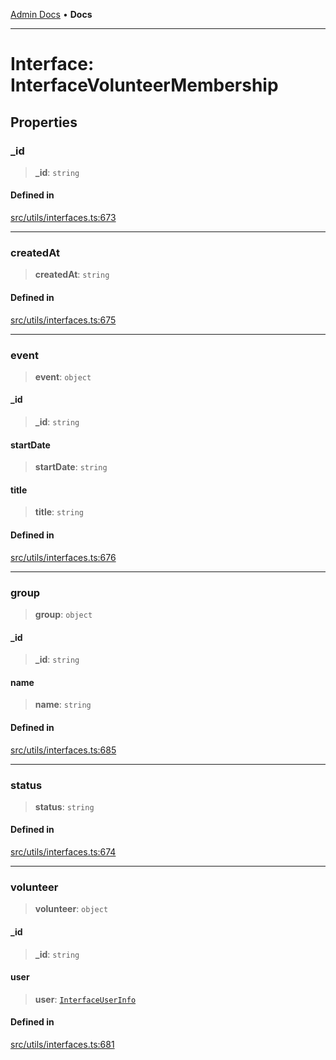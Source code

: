 [Admin Docs](/) • **Docs**

***

# Interface: InterfaceVolunteerMembership

## Properties

### \_id

> **\_id**: `string`

#### Defined in

[src/utils/interfaces.ts:673](https://github.com/PalisadoesFoundation/talawa-admin/blob/main/src/utils/interfaces.ts#L673)

***

### createdAt

> **createdAt**: `string`

#### Defined in

[src/utils/interfaces.ts:675](https://github.com/PalisadoesFoundation/talawa-admin/blob/main/src/utils/interfaces.ts#L675)

***

### event

> **event**: `object`

#### \_id

> **\_id**: `string`

#### startDate

> **startDate**: `string`

#### title

> **title**: `string`

#### Defined in

[src/utils/interfaces.ts:676](https://github.com/PalisadoesFoundation/talawa-admin/blob/main/src/utils/interfaces.ts#L676)

***

### group

> **group**: `object`

#### \_id

> **\_id**: `string`

#### name

> **name**: `string`

#### Defined in

[src/utils/interfaces.ts:685](https://github.com/PalisadoesFoundation/talawa-admin/blob/main/src/utils/interfaces.ts#L685)

***

### status

> **status**: `string`

#### Defined in

[src/utils/interfaces.ts:674](https://github.com/PalisadoesFoundation/talawa-admin/blob/main/src/utils/interfaces.ts#L674)

***

### volunteer

> **volunteer**: `object`

#### \_id

> **\_id**: `string`

#### user

> **user**: [`InterfaceUserInfo`](InterfaceUserInfo.md)

#### Defined in

[src/utils/interfaces.ts:681](https://github.com/PalisadoesFoundation/talawa-admin/blob/main/src/utils/interfaces.ts#L681)
